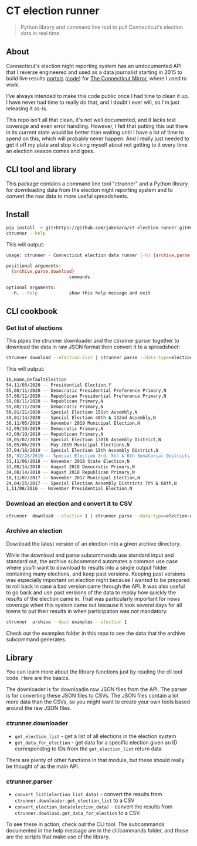 # CT election runner

> Python library and command line tool to pull Connecticut's election data
> in real time.

## About

Connecticut's election night reporting system has an undocumented API that I
reverse engineered and used as a data journalist starting in 2015 to build live
results
[portals](https://ctmirror.org/2018/08/14/unofficial-2018-primary-results-roll/)
([code](https://github.com/jakekara/ct-election-frontend-primary-18)) for [The
Connecticut Mirror](https://ctmirror.org), where I used to work.

I've always intended to make this code public once I had time to clean it up. I
have never had time to really do that, and I doubt I ever will, so I'm just
releasing it as-is.

This repo isn't all that clean, it's not well documented, and it lacks test
coverage and even error handling. However, I felt that putting this out there in
its current state would be better than waiting until I have a lot of time to
spend on this, which will probably never happen. And I really just needed to get
it off my plate and stop kicking myself about not getting to it every time an
election season comes and goes.

## CLI tool and library

This package contains a command line tool "ctrunner" and a Python library for
downloading data from the election night reporting system and to convert the raw
data to more useful spreadsheets.

## Install

```bash
pip install -e git+https://github.com/jakekara/ct-election-runner.git#egg=ct-election-runner
ctrunner --help
```

This will output:

```bash
usage: ctrunner - Connecticut election data runner [-h] {archive,parse,download} ...

positional arguments:
  {archive,parse,download}
                        commands

optional arguments:
  -h, --help            show this help message and exit

```

## CLI cookbook

### Get list of elections

This pipes the ctrunner downloader and the ctrunner parser together to download
the data in raw JSON format then convert it to a spreadsheet:

```bash
ctrunner download --election-list | ctrunner parse --data-type=election-list
```

This will output:

```bash
ID,Name,DefaultElection
54,11/03/2020 -- Presidential Election,Y
55,08/11/2020 -- Democratic Presidential Preference Primary,N
57,08/11/2020 -- Republican Presidential Preference Primary,N
58,08/11/2020 -- Republican Primary,N
59,08/11/2020 -- Democratic Primary,N
50,01/21/2020 -- Special Election 151st Assembly,N
49,01/14/2020 -- Special Election 48th & 132nd Assembly,N
36,11/05/2019 -- November 2019 Municipal Election,N
42,09/10/2019 -- Democratic Primary,N
43,09/10/2019 -- Republican Primary,N
39,05/07/2019 -- Special Election 130th Assembly District,N
38,05/06/2019 -- May 2019 Municipal Elections,N
37,04/16/2019 -- Special Election 19th Assembly District,N
35,"02/26/2019 -- Special Election 3rd, 5th & 6th Senatorial Districts and 39th & ",N
31,11/06/2018 -- November 2018 State Election,N
33,08/14/2018 -- August 2018 Democratic Primary,N
34,08/14/2018 -- August 2018 Republican Primary,N
18,11/07/2017 -- November 2017 Municipal Election,N
24,04/25/2017 -- Special Election Assembly Districts 7th & 68th,N
1,11/08/2016 -- November Presidential Election,N
```

### Download an election and convert it to CSV

```bash
ctrunner  download --election 1 | ctrunner parse --data-type=election-data > election-1.csv
```

### Archive an election

Download the latest version of an election into a given archive directory.

While the download and parse subcommands use standard input and standard out,
the archive subcommand automates a common use case where you'll want to download
to results into a single output folder containing many elections, and keep past
versions. Keeping past versions was especially important on election night
because I wanted to be prepared to roll back in case a bad version came through
the API. It was also useful to go back and use past versions of the data to
replay how quickly the results of the election came in. That was particularly
important for news coverage when this system came out because it took several
days for all towns to put their results in when participation was not mandatory.

```bash
ctrunner  archive --dest examples --election 1
```

Check out the examples folder in this repo to see the data that the archive
subcommand generates.

## Library

You can learn more about the library functions just by reading the cli tool
code. Here are the basics.

The downloader is for downloadin raw JSON files from the API. The parser is for
converting these JSON files to CSVs. The JSON files contain a lot more data than
the CSVs, so you might want to create your own tools based around the raw JSON
files.

### ctrunner.downloader

- `get_election_list` - get a list of all elections in the election system
- `get_data_for_election` - get data for a specific election given an ID
  corresponding to IDs from the `get_election_list` return data

There are plenty of other functions in that module, but these should really be
thought of as the main API.

### ctrunner.parser

- `convert_list(election_list_data)` - convert the results from
  `ctrunner.downloader.get_election_list` to a CSV
- `convert_election_data(election_data)` - convert the results from
  `ctrunner.download.get_data_for_election` to a CSV.

To see these in action, check out the CLI tool. The subcommands documented in
the help message are in the cli/commands folder, and those are the scripts that
make use of the library.
